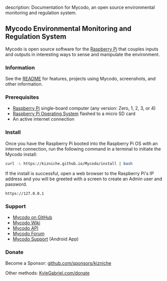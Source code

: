 description: Documentation for Mycodo, an open source environmental monitoring and regulation system.

## Mycodo Environmental Monitoring and Regulation System

Mycodo is open source software for the [Raspberry Pi](https://en.wikipedia.org/wiki/Raspberry_Pi) that couples inputs and outputs in interesting ways to sense and manipulate the environment.

### Information

See the [README](https://github.com/kizniche/Mycodo#uses) for features, projects using Mycodo, screenshots, and other information.

### Prerequisites

*   [Raspberry Pi](https://www.raspberrypi.org/) single-board computer (any version: Zero, 1, 2, 3, or 4)
*   [Raspberry Pi Operating System](https://www.raspberrypi.org/downloads/raspbian/) flashed to a micro SD card
*   An active internet connection

### Install

Once you have the Raspberry Pi booted into the Raspberry Pi OS with an internet connection, run the following command in a terminal to initiate the Mycodo install:

```bash
curl -L https://kizniche.github.io/Mycodo/install | bash
```

If the install is successful, open a web browser to the Raspberry Pi's IP address and you will be greeted with a screen to create an Admin user and password.

```
https://127.0.0.1
```

### Support

*   [Mycodo on GitHub](https://github.com/kizniche/Mycodo)
*   [Mycodo Wiki](https://github.com/kizniche/Mycodo/wiki)
*   [Mycodo API](https://kizniche.github.io/Mycodo/mycodo-api.html)
*   [Mycodo Forum](https://kylegabriel.com/forum/)
*   [Mycodo Support](https://play.google.com/store/apps/details?id=com.mycodo.mycododocs) (Android App)

### Donate

Become a Sponsor: [github.com/sponsors/kizniche](https://github.com/sponsors/kizniche)

Other methods: [KyleGabriel.com/donate](https://kylegabriel.com/donate)
